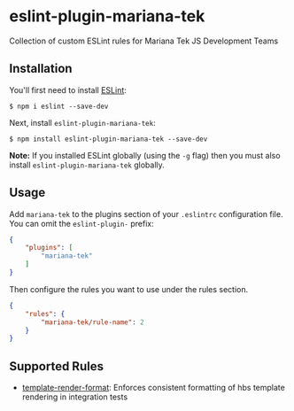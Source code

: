 # eslint-plugin-mariana-tek

Collection of custom ESLint rules for Mariana Tek JS Development Teams

## Installation

You'll first need to install [ESLint](http://eslint.org):

```
$ npm i eslint --save-dev
```

Next, install `eslint-plugin-mariana-tek`:

```
$ npm install eslint-plugin-mariana-tek --save-dev
```

**Note:** If you installed ESLint globally (using the `-g` flag) then you must also install `eslint-plugin-mariana-tek` globally.

## Usage

Add `mariana-tek` to the plugins section of your `.eslintrc` configuration file. You can omit the `eslint-plugin-` prefix:

```json
{
    "plugins": [
        "mariana-tek"
    ]
}
```


Then configure the rules you want to use under the rules section.

```json
{
    "rules": {
        "mariana-tek/rule-name": 2
    }
}
```

## Supported Rules

* [template-render-format](docs/rules/template-render-format.md): Enforces consistent formatting of hbs template rendering in integration tests
